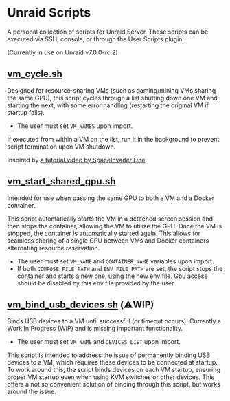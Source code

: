 # Unraid Scripts

A personal collection of scripts for Unraid Server. These scripts can be executed via SSH, console, or through the User Scripts plugin.

(Currently in use on Unraid v7.0.0-rc.2)

## [vm_cycle.sh](vm_cycle.sh)

Designed for resource-sharing VMs (such as gaming/mining VMs sharing the same GPU), this script cycles through a list shutting down one VM and starting the next, with some error handling (restarting the original VM if startup fails).

* The user must set `VM_NAMES` upon import.

If executed from within a VM on the list, run it in the background to prevent script termination upon VM shutdown.

Inspired by [a tutorial video by SpaceInvader One](https://www.youtube.com/watch?v=QoVJ0460cro).

## [vm_start_shared_gpu.sh](vm_start_shared_gpu.sh)

Intended for use when passing the same GPU to both a VM and a Docker container.

This script automatically starts the VM in a detached screen session and then stops the container, allowing the VM to utilize the GPU. Once the VM is stopped, the container is automatically started again. This allows for seamless sharing of a single GPU between VMs and Docker containers alternating resource reservation.

* The user must set `VM_NAME` and `CONTAINER_NAME` variables upon import.
* If both `COMPOSE_FILE_PATH` and `ENV_FILE_PATH` are set, the script stops the container and starts a new one, using the new env file. Gpu access should be disabled by this env file provided by the user.

## [vm_bind_usb_devices.sh](vm_bind_usb_devices.sh) (⚠️WIP)

Binds USB devices to a VM until successful (or timeout occurs). Currently a Work In Progress (WIP) and is missing important functionality.

* The user must set `VM_NAME` and `DEVICES_LIST` upon import.

This script is intended to address the issue of permanently binding USB devices to a VM, which requires these devices to be connected at startup.  To work around this, the script binds devices on each VM startup, ensuring proper VM startup even when using KVM switches or other devices. This offers a not so convenient solution of binding through this script, but works around the issue.
